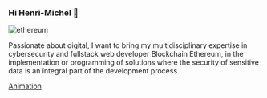 
### Hi Henri-Michel 👋
<img src="https://user-images.githubusercontent.com/65901087/126630109-c2c475d4-42cf-4d0a-9018-438391c99dd6.png" alt="ethereum">

Passionate about digital, I want to bring my multidisciplinary expertise in cybersecurity and fullstack web developer Blockchain Ethereum, in the implementation or programming of solutions where the security of sensitive data is an integral part of the development process

<a href="https://cssi-devweb.netlify.app"/> Animation </a>




